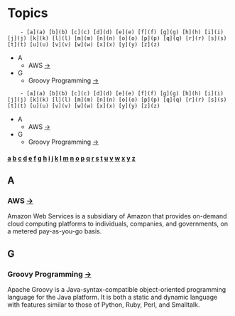 # Topics
		- [a](a) [b](b) [c](c) [d](d) [e](e) [f](f) [g](g) [h](h) [i](i) [j](j) [k](k) [l](l) [m](m) [n](n) [o](o) [p](p) [q](q) [r](r) [s](s) [t](t) [u](u) [v](v) [w](w) [x](x) [y](y) [z](z)
- A
	- AWS [&rarr;](./aws)
- G
	- Groovy Programming [&rarr;](./groovy)

<!--TOC_START-->
		- [a](a) [b](b) [c](c) [d](d) [e](e) [f](f) [g](g) [h](h) [i](i) [j](j) [k](k) [l](l) [m](m) [n](n) [o](o) [p](p) [q](q) [r](r) [s](s) [t](t) [u](u) [v](v) [w](w) [x](x) [y](y) [z](z)
- A
	- AWS [&rarr;](./aws)
- G
	- Groovy Programming [&rarr;](./groovy)

<!--TOC_END-->
#### [a](#a) [b](#b) [c](#c) [d](#d) [e](#e) [f](#f) [g](#g) [h](#h) [i](#i) [j](#j) [k](#k) [l](#l) [m](#m) [n](#n) [o](#o) [p](#p) [q](#q) [r](#r) [s](#s) [t](#t) [u](#u) [v](#v) [w](#w) [x](#x) [y](#y) [z](#z)
## A
### AWS [&rarr;](./aws)

Amazon Web Services is a subsidiary of Amazon that provides on-demand cloud computing platforms to individuals, companies, and governments, on a metered pay-as-you-go basis.

## G
### Groovy Programming [&rarr;](./groovy)
Apache Groovy is a Java-syntax-compatible object-oriented programming language for the Java platform. It is both a static and dynamic language with features similar to those of Python, Ruby, Perl, and Smalltalk.




